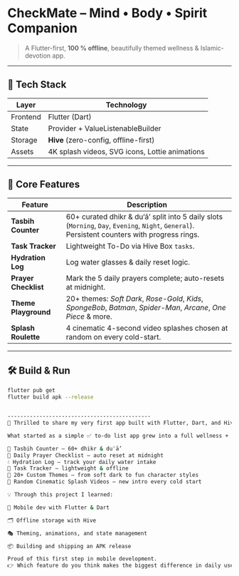 # CheckMate – Mind • Body • Spirit Companion

> A Flutter-first, **100 % offline**, beautifully themed wellness & Islamic-devotion app.

---

## 🧩 Tech Stack
| Layer        | Technology |
|--------------|------------|
| Frontend     | Flutter (Dart) |
| State        | Provider + ValueListenableBuilder |
| Storage      | **Hive** (zero-config, offline-first) |
| Assets       | 4K splash videos, SVG icons, Lottie animations |

---

## 🎯 Core Features

| Feature | Description |
|---------|-------------|
| **Tasbih Counter** | 60+ curated dhikr & du‘ā’ split into 5 daily slots (`Morning`, `Day`, `Evening`, `Night`, `General`). Persistent counters with progress rings. |
| **Task Tracker** | Lightweight To-Do via Hive Box `tasks`. |
| **Hydration Log** | Log water glasses & daily reset logic. |
| **Prayer Checklist** | Mark the 5 daily prayers complete; auto-resets at midnight. |
| **Theme Playground** | 20+ themes: *Soft Dark*, *Rose-Gold*, *Kids*, *SpongeBob*, *Batman*, *Spider-Man*, *Arcane*, *One Piece* & more. |
| **Splash Roulette** | 4 cinematic 4-second video splashes chosen at random on every cold-start. |

---

## 🛠️ Build & Run

```bash
flutter pub get
flutter build apk --release


---------------------------------------------
🚀 Thrilled to share my very first app built with Flutter, Dart, and Hive – now live as a release APK!

What started as a simple ✅ to-do list app grew into a full wellness + productivity companion:

🕌 Tasbih Counter – 60+ dhikr & duʿā’
🙏 Daily Prayer Checklist – auto reset at midnight
💧 Hydration Log – track your daily water intake
📝 Task Tracker – lightweight & offline
🎨 20+ Custom Themes – from soft dark to fun character styles
🎥 Random Cinematic Splash Videos – new intro every cold start

💡 Through this project I learned:

📱 Mobile dev with Flutter & Dart

🗂 Offline storage with Hive

🎭 Theming, animations, and state management

📦 Building and shipping an APK release

Proud of this first step in mobile development.
👉 Which feature do you think makes the biggest difference in daily use?